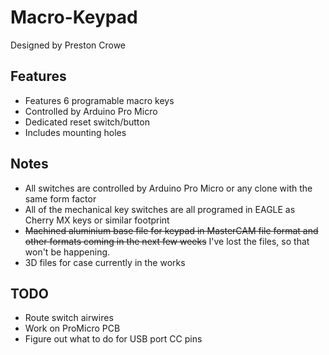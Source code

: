 # Macro-Keypad
Designed by Preston Crowe

Features
---------

* Features 6 programable macro keys
* Controlled by Arduino Pro Micro
* Dedicated reset switch/button
* Includes mounting holes

Notes
------

* All switches are controlled by Arduino Pro Micro or any clone with the same form factor 
* All of the mechanical key switches are all programed in EAGLE as Cherry MX keys or similar footprint
* ~~Machined aluminium base file for keypad in MasterCAM file format and other formats coming in the next few weeks~~ I've lost the files, so that won't be happening.
* 3D files for case currently in the works

TODO
------
* Route switch airwires
* Work on ProMicro PCB
* Figure out what to do for USB port CC pins
